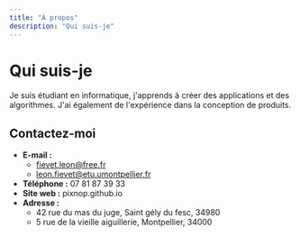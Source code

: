 ```yaml
---
title: "À propos"
description: "Qui suis-je"
---
```


# Qui suis-je

Je suis étudiant en informatique, j'apprends à créer des applications et des algorithmes. J'ai également de l'expérience dans la conception de produits.

## Contactez-moi

- **E-mail :**
    - fievet.leon@free.fr
    - leon.fievet@etu.umontpellier.fr
- **Téléphone :** 07 81 87 39 33
- **Site web :** pixnop.github.io
- **Adresse :**
    - 42 rue du mas du juge, Saint gély du fesc, 34980
    - 5 rue de la vieille aiguillerie, Montpellier, 34000